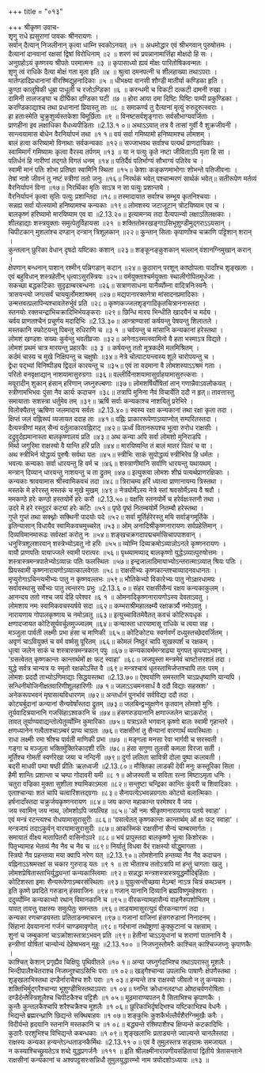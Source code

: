 +++
title = "०१३"

+++
श्रीकृष्ण उवाच-  
शृणु राधे ह्यसुराणां पावकः श्रीनरायणः ।  
सर्वान् दैत्यान् निजलीनान् कृत्वा धाम्नि स्वकोऽनयत् ॥१ ॥
अधमोद्धार एवं श्रीभगवान् पुरुषोत्तमः ।  
दैत्यानां दानवानां रक्षसां द्विषां विरोधिनाम् ॥२ ॥
शरणं स्वं प्रपन्नानामार्त्तिहा मोक्षदो हि सः ।  
अनुग्रहोऽयं कृष्णस्य श्रीपतेः परमात्मनः ॥३ ॥
कृपासाध्यो ह्ययं मोक्षः पारितोषिकवन्मतः ।  
शृणु त्वं राधिके दैत्या मोक्षं गता मृता इति ॥४ ॥
श्रुत्वा दमनपत्नी च शीलहाख्या तथाऽपराः ।  
मार्तण्डादिप्रधानानां वीरश्मिद्युहनादिकाः ॥५ ॥
धीभक्ष्या वानसी शौण्डी मातीर्या कण्डिका हृति ।  
कुण्ठा कालुषिकी धूम्रा पाधूली च रजोऽण्डिका ॥६ ॥
करन्धमी च विकटी दत्कटी दामनी रुखा ।  
दामिनी तालजङ्घा च दीर्घिका दण्डिका घटी ॥७ ॥
होरा आया दमा दिष्टिः पिष्टिः पाम्पी प्रकुण्डिका ।  
करण्डिकाद्याश्च तथा प्रधानानां प्रियास्तु ताः ॥८ ॥
समाकर्ण्य तु दैत्यानां मृत्युं रुरुदुरुत्स्वराः ।  
हा हताःस्मेति चुक्रुशुर्व्यस्तकेशा विमूर्छिताः ॥९ ॥
विनष्टसर्वशृङ्गाराः सर्वसौभाग्यवर्जिताः ।  
प्राणहीना इव लक्षाधिका वैधध्यपीडिताः ॥2.13.१ ०॥
अथाऽऽयात् तत्र वै तासां गुर्वी वै शुक्रजीवनी ।  
सान्त्वयामास बोधेन वैरनिर्यापनं तथा ॥१ १॥
वयं सर्वा गमिष्यामो हनिष्यामश्च लोमशम् ।  
बालं हत्वा करिष्यामो विनाथाः सर्वकन्यकाः ॥१२॥
सज्जाभवथ सर्वाश्च पत्यर्थं प्राणदायिकाः ।  
स्वामिमार्गं गमिष्यामः कृत्वा वैरस्य तर्पणम् ॥१३ ॥
या न पत्युः कृते नष्टा जीविताऽपि मृता हि सा ।  
पतिर्धनं हि नारीणां तद्गते विगतं धनम् ॥१४॥
पतिर्दैवं पतिर्भाग्यं सौभाग्यं पतिरेव च ।  
स्वामी मानं पतिः शोभा प्रतिष्ठा स्वामिनि स्थिता ॥१५॥
केशाः कङ्कणमाभोगाः शोभन्ते पतिजीवनाः ।  
तेषां नाशे जीवनं तु नष्टं स्त्रीणां ततो जनुः ॥१६॥
निरर्थकं भवेत् पश्चान्मरणं सार्थकं भवेत्॥
सतीरूपेण मर्तव्यं वैरनिर्यापनं विना ॥१७॥
निरर्थिका मृतिः साऽत्र न सा पत्युः प्रशान्तये ।  
वैरनिर्यापनं कृत्वा सृतिः पत्युः प्रशान्तिदा ॥१८॥
तस्मादायात सर्वाश्च सम्भूय कृतनिश्चयाः ।  
सन्नह्य सर्वा योत्स्यामो हनिष्यामश्च कन्यकाः ॥१९॥
लोमशस्य जटाजूटान् त्रोटयिष्याम एव च ।  
बालकृष्णं हरिष्यामो मारयिष्याम एव वा ॥2.13.२०॥
इत्यामन्त्र्य तदा दैत्यपत्न्यो लक्षाऽतिलक्षकाः ।  
शीलहाद्याः शस्त्रयुक्ताः समुत्पेतुर्विहायसा ॥२१ ॥
शक्तितोमरखङ्गाऽसिभूशुण्डीमुद्गराऽऽयसान् ।  
चिपीटकान् मुशलांश्च दण्डान् दन्त्रान् त्रिशूलकान् ॥२२॥
कुन्तान् सिताः कृपाणाँश्च चक्राणि पट्टिशान् शरान् ।  
कुन्तलान् छुरिका वेधान् दृषदो यष्टिकाः कशान् ॥२३॥
शङ्कूनङ्कुशकान् भल्लान् वंशानग्निमुखान् करान् ।  
क्षेपणान् बन्धनान् पाशान् रश्मीन् पन्निगडान् कटान् ॥२४॥
कुठारान् परशून् काष्ठोपलाः पादाँश्च शृङ्खलाः ।  
एवं बहुविधान् शस्त्रहेतीन् धृत्वाऽसुरस्त्रियः ॥२५॥
वर्मयुक्ताश्चर्मयुक्ताः स्थालीगोपितमूर्धजाः ।  
सकच्छा बद्धकटिकाः सुदृढाम्बरबन्धनाः ॥२६॥
सत्राणसाधना यानैर्व्योम्ना वादित्रनिःस्वनैः ।  
त्रासयन्त्यो जगत्सर्वं चाययुर्लोमशाश्रमम् ॥२७॥
मद्यपानारक्तनेत्रा मांसादनप्रमादिकाः ।  
उन्मत्तवत्प्रलापिन्यश्चावतेरुर्भुवं प्रति ॥२८॥
कृष्णकज्जलशृङ्गादिकृतचित्राननास्तदा ।  
स्तनयोः रक्तचन्द्राभिचक्रादिभिर्भयङ्कराः ॥२९॥
छिन्धि मारय भिन्धीति खादयैनं च मर्दय ।  
चर्वय प्राणतश्चैनं प्रचूर्णय मदादिभिः ॥2.13.३०॥
आन्त्राण्यासां कर्षयन्तु पेषयन्तु शिलातले ।  
मस्तकानि स्फोटयन्तु पिबन्तु रुधिराणि च ॥३ १ ॥
चर्वयन्तु च मांसानि कन्यकानां हरेस्तथा ।  
लोमशं खण्डशः सख्यः कुर्वन्तु भवतीव्रजाः ॥३२॥
अनेनाऽस्मत्स्वामिनो वै हता भस्माऽत्र विद्यते ।  
लोमशं प्रथमं चात्र मारयन्तु प्रहारकैः ॥३ ३ ॥
कर्षयन्तु ततो मूत्रकर्दमे मलमिश्रितम् ।  
कर्दमं चास्य च मुखे निक्षिपन्तु च चक्षुषोः ॥३४॥
नेत्रे चोत्पाटयन्त्वस्य शूले चारोपयन्तु च ।  
द्वेधा पद्भ्यां विनिष्पीड्य द्विदलं कारयन्तु च ॥३५॥
एवं ता वदमाना वै लोमशस्याऽऽश्रमं गताः ।  
परितो वनवृक्षाद्यान् नाशयामासुरुग्रगाः ॥३६॥
वल्लीर्विनाशयामासुर्ग्राहयामासुरुत्कराः ।  
मयूरादीन् शुकान् हंसान् हरिणान् जघ्नुरुल्बणाः ॥३७॥
लोमशर्षिर्योषितां तान् गणान्नैवाऽवलोकयत् ।  
स्त्रीणामभिभवः पुंसा नैव कार्यः कदाचन ॥३८॥
तत्रापि मुनिना नैवं विचार्येति ददौ न हृत्॥
तावत्तास्तु समायाताः सशस्त्रा धर्तुमेव तम् ॥३९॥
ऋषिं सर्वाः कन्यकाश्च नाशयितुं प्ररेभिरे ।  
विलोक्यैतत्तु ऋषिणा जलमादाय सर्वतः ॥2.13.४०॥
स्वस्य रक्षा कन्यकानां तथा रक्षा कृता तदा ।  
क्षिप्तं जलं वह्निरूपं व्यजायत ददाह ताः ॥४१॥
वह्निः प्राकाररूपेणाऽव्याप्नोत् सम्परितस्तदा ।  
दैत्यस्त्रीणां महत् सैन्यं वर्तुलाकारवह्निराट् ॥४२॥
ऊर्ध्वं वितानरूपश्च भूत्वा रुरोध राक्षसीः ।  
दद्रुवुर्दह्यमानास्ता बालकृष्णालयं प्रति ॥४३॥
अथ कन्या अपि सर्वा लोमशो मुनिराडपि ।  
मिथो जगुरिमा राक्षस्यो वै यान्ति हरिं प्रति ॥४४॥
मारयिष्यन्ति तं बालं मातरं पितरं च वा ।  
अथ स्त्रीभिर्न योद्धव्यं पुरुषैः सर्वथा यतः ॥४५॥
स्त्रीभिः साकं सुयोद्धव्यं स्त्रीभिरेव हि धर्मतः ।  
भवत्यः कन्यकाः सर्वा धारयन्तु हि वर्म च ॥४६॥
शस्त्राणीमानि सर्वाणि धारयन्तु यथायथम् ।  
मन्त्रान् दिव्यान् धारयन्तु नाशयन्तु च ता द्रुतम् ॥४७॥
इत्युक्त्वा लोमशः शीघ्रं पत्यर्थप्राणरक्षिकाः ।  
कन्यकाः श्रावयामास श्रीस्वामिकवचं तदा ॥४८॥
त्रिराचम्य हरिं ध्यात्वा प्राणानायम्य त्रिस्तथा ।  
मस्तके मे हरेरस्तु मस्तकं च मुखे मुखम् ॥४९॥
नेत्रयोर्मेऽस्य नेत्रे स्तां श्रवसोर्मेऽस्य वै श्रवौ ।  
ममकण्ठे हरेः कण्ठो हस्तयोर्मे हरेः करौ ॥2.13.५०॥
वक्षसि स्तनयोर्मे च हरेर्वक्षःस्तनौ तथा ।  
उदरे मे हरे रस्तूदरं कट्यां हरेः कटिः ॥५१॥
पृष्ठे पृष्ठं नितम्बयोर्मे नितम्बौ हरेस्तथा ।  
गुप्ते गुप्तं तथा सक्थ्नोः सक्थिनी पादयोः पदे ॥५२॥
सर्वा मूर्तिर्हरेरस्तु मयि सर्वाङ्गमूर्तिके ।  
इतिन्यासान् विधायैव स्वामिकवचमुच्चरेत् ॥५३॥
ओम् अनादिश्रीकृष्णनारायणः सर्वप्रहेतिमान् ।  
दिव्यविमानमारूढः सर्वरक्षां करोतु नः ॥५४॥
शङ्खचक्रगदापद्मचर्मासिचापपाशवान् ।  
धनुस्त्रिशूलशरवान् शस्त्रेभ्योऽवतु नो हरिः ॥५५॥
व्योम्नि दिव्यक्रमोऽव्यान्नोऽनले कृष्णनरायणः ।  
वायौ प्राणपतिः पायाज्जले स्वामी परात्परः ॥५६॥
पृथ्व्यामव्याद् बालकृष्णो युद्धेऽव्यात्पुरुषोत्तमः ।  
शस्त्रास्त्रमन्त्रपातेभ्योऽव्यान्नः पतिः फलस्थितः ॥५७॥
इन्द्रजालादिमायाभ्योऽन्तरात्माऽव्यात् श्रियः पतिः ।  
प्रियस्वामी कृष्णनारायणोऽव्यात्कालवेगतः ॥५८॥
राक्षसीभ्यः कृष्णकान्तश्चाव्यादनवधानतः ।  
मृप्युरोगाऽचिन्त्यभीभ्यः पातु न कृष्णवल्लभः ॥५९॥
भौतिकेभ्यो विकारेभ्यः पातु नोऽक्षरधामपः ।  
सर्वावस्थासु सर्वेभ्यः पातु त्वन्तरगः प्रभुः ॥2.13.६ ०॥
संहर राक्षसीसैन्यं रक्षय कन्यकाकुलम् ।  
आनन्दय ततो नश्च जयं देहि परेश्वर ॥६ १ ॥
ओमनादिकृष्णनारायणोऽस्य देवताऽवतु ।  
लोमशाय नमः स्वामिकवचस्यर्षये सदा ॥६२॥
कम्भराश्रीमहालक्ष्म्यै रक्षाकर्त्र्यै नमोऽवतु ।  
नारायणाय गोपालकृष्णाय च नमोऽवतु ॥६३॥
इत्युच्चावितमेवैतत् कवचं कोटिरूपधृक ।  
क्षणादजायत कोटिसूर्यवर्चुलमुज्ज्वलम् ॥६४॥
कन्यास्ता धारयामासू राधिके च त्वया सह ।  
मञ्जुला पार्वती लक्ष्मीः प्रभा हंसा च माणिकी ॥६५॥
कोटिकोट्यः स्वर्णवर्णं दध्युस्तच्छेदवर्जितम् ।  
अवृणं चाऽवियुक्तं च वर्म वर्ष्मसु पूरितम् ॥६६॥
कोमलं निष्ठुरं चापि सुखस्पर्शं च रक्षकम् ।  
धृत्वा जलेन साकं च शस्त्रास्त्रमन्त्रकान् पपुः ॥६७॥
कन्यकावर्ममन्त्राढ्या युगपत् कृपयाऽभवन् ।  
'ग्रसत्वेतत् कृष्णकान्तः कान्तार्थमों क्षः फट् स्वाहा' ॥६८॥
जजपुस्ता मन्त्रमेवं चाष्टोत्तरशतं तदा ।  
युद्धे सर्वत्र चान्यत्र यः स्मृतो रक्षकोऽस्ति वै ॥६९॥
मन्त्रश्चायं धृतस्ताभिर्जप्तश्चापि ततः परम् ।  
लोमशः प्रददौ ताभ्योऽणिमाद्याः सिद्धयस्तथा ॥2.13.७०॥
ऐश्वर्याणि समस्तानि चाऽप्रधृष्याणि यान्यपि ।  
सन्धिनीयोजिनीक्षतवारिणीशूलहारिणीः ॥७ १॥
जलाऽऽचमनसार्धं वै ददौ विद्याः सहस्रशः' ।  
अनेकरूपभवनं मृषासत्यविधारणम् ॥७२॥
अन्तर्धानं पुनर्भावं सर्वविद्या ददौ तदा ।  
कोट्यर्बुदानां कन्यानां सैन्यवेषाँस्तदा द्रुतम् ॥७३॥
जलबिन्द्वभ्युक्षणेन कृतवान् लोमशो मुनिः ।  
तूर्यवादित्रयानानि गजसिंहाऽश्वकानि च ॥७४॥
हंसगरुडयानानि क्षणाज्जलेन चाऽकरोत् ।  
तावत् तूर्याण्यवाद्यन्तोत्पेतुर्व्योम्नि कुमारिकाः ॥७५॥
यत्राऽस्ते भगवान् कृष्णो बालः स्वामी गृहान्तरे ।  
क्षणध्यानेन गत्वैताश्चाऽम्बरं प्राप्य चाग्रतः ॥७६॥
राक्षसीनां तु सैन्यानां वारणार्थं व्यवस्थिताः ।  
राधा लक्ष्मीः रमा श्रीश्च पार्वती माणिकी प्रभा ॥७७ ॥
मङ्गला मनसा रेवा भार्गवी च सरस्वती ।  
गङ्गा च मञ्जुला भक्तिर्मुक्तिरेकादशी रतिः ॥७८॥
हंसा सगुणा तुलसी कमला विरजा सती ।  
मूर्तिश्च गोमती स्वर्णरेखा जया च नन्दिनी ॥७९॥
दुर्गा ललिता सावित्री दोला पुष्पा कलावती ।  
बदरी माधवी पम्पा षष्ठी प्रीतिः ऋतध्वजी ॥2.13.८०॥
मौक्तिका लाडकी देवी मनुः कस्तूरिका सिता ।  
हैमी शान्तिः प्रशान्ता च चम्पा गोदावरी यमी ॥८ १॥
ओजस्वती च सविता रत्ना मिष्टाऽमृता धनिः ।  
चतुरा वज्रिका मुक्ता सुशीला श्यामिकाऽमला ॥८२॥
सन्तुष्टा चन्द्रिका कान्तिः कुंवरी च शिवादिकाः ।  
एताश्चान्याः शतं चापि चत्वारिंशत्तद्ग्रगाः ॥८३॥
सैनापत्येऽभवन्नग्रगताः कोट्यो बलात्मिकाः ।  
हर्षनादाँस्तदा चक्रुर्जयकृष्णनरायण ॥८४॥
जय कान्त महाकान्त परमेश्वर वै जय ।  
जय स्वामिन् जय नाथ, लोमशोऽपि जयत्विह ॥८५॥
'ओं नमः श्रीकृष्णनारायणाय पतये स्वाहा' ।  
एवं मन्त्रं रटन्त्यश्च रोधयामासुरासुरीः ॥८६॥
'ग्रसत्वेतत् कृष्णकान्तः कान्तार्थम् ओं क्षः फट् स्वाहा' ।  
मन्त्रजापं तदाऽकुर्वन् वारयामासुरासुरीः ॥८७॥
आकस्मिकं राक्षसीनां सैन्यं चाम्बरमार्गतः ।  
समायातं वीक्ष्य मातापितरौ वासिनोऽपरे ॥८८॥
भयं प्रापुस्तदा बालकृष्णो भूत्वा किशोरकः ।  
पितृभ्यामाह भेतव्यं नैव नैव च नैव च ॥८९॥
निर्यातुं विधवा वैरं राक्षस्यो योद्धुमागताः ।  
स्त्रियो नैव प्रहन्तव्या मया क्वापि नरेण यत् ॥2.13.९०॥
लोमशेनापि हन्तव्या नैव नैव कदाचन ।  
वह्निनाऽऽश्रमरक्षां स चकार गुरुराड् यतः ॥९ १ ॥
ता भीताश्च ततोऽत्रापि मां हन्तुं चागताः खलु ।  
लोमशप्रेषितास्ताभिर्युद्ध्यन्तां कन्यकास्त्विमाः ॥९२॥
सन्नद्धा मन्त्रशस्त्रास्त्रयुद्धर्मोदिबृंहिताः ।  
कोटिशस्ता इमाः सैन्यरूपेणाऽम्बरसंस्थिताः ॥९३॥
युयुत्सन्तीच्छया मेऽम्ब! नाऽत्र चित्रं कथञ्चन ।  
इति कृष्णे प्रवदिते गरुडान् हंसवाजिनः ॥९४॥
गजान् यानानि दिव्यानि ब्रह्मविष्णुमहेश्वराः ।  
ददुर्व्योम्नि कन्यकाभ्यो रथान् विमानकानि च ॥९५॥
वीरकन्यामहासैन्यं वाहनैरुपशोभितम् ।  
यावत् तावत्तु राक्षस्यः समुत्पेतुः समन्ततः ॥९६॥
ताडयामासुरत्युग्रं वीरकन्यागणं तदा ।  
कन्यका रणचण्ड्यस्ताः प्रतिताडनमाचरन् ॥९७॥
गजानां वाजिनां हंसगरुडानां निनादनम् ।  
सिंहानां देवयानानां गर्जनं चाण्डमावृणोत् ॥९८॥
गर्दभानां तथोष्ट्राणां कुक्कुटानां च रक्षसाम् ।  
शुनां च जम्बुकानां चाऽक्रोशास्तत्राऽभवन् प्रति ॥९९॥
हेतीनां चाऽऽयुधानां च शराणां पातनानि वै ।  
हन्त्रीणां योषितां चान्योन्यं देहेष्वभवन् मुहुः ॥2.13.१०० ॥
निजघ्नुस्तोमरैः काश्चित् काश्चिज्जघ्नुः कृपाणकैः ।  
काश्चित् केशान् प्रगृह्यैव चिक्षिपुः पृथिवीतले ॥१० १॥
अन्या जघ्नुर्गदाभिश्च तथाऽपरास्तु मूशलैः ।  
भिन्दीपालैश्चेतराश्च निजघ्नुश्चाऽसिभिः पराः ॥१ ०२॥
खड्गैश्चान्या उपलाभिः पाषाणैः क्षेपणैस्तथा ।  
शृङ्खलाभिस्तथा दण्डैर्नाराचैश्च शरैः पराः ॥१ ०३॥
हन्यन्ते तत्र राक्षस्यो जीवतो न तु कन्यकाः ।  
शक्तिभिर्मुद्गरैश्चान्या भूशुण्डीभिस्तथाऽपराः ॥१ ०४॥
घ्नन्ति क्रोधानलदग्धा ओष्ठचर्वणरोषिताः ।  
दण्डैर्दन्तैस्त्रिशूलैश्च चिपीटकैश्च पट्टिशैः ॥१ ०५॥
मूढमाराण्यपतन् वै सिताभिश्च कृपाणकैः ।  
कुन्तैः कुन्तलकैश्चापि शरैश्चक्रैश्च मूशलैः ॥१ ०६॥
छुरिकाभिर्दृषद्भिश्च यष्टिकाभिश्च वेधनैः ।  
भिद्यन्ते ब्रह्मरन्ध्राणि छिद्यन्ते सक्थिबाहवः ॥१ ०७॥
शङ्कुभिः कुशकैर्भल्लैर्वंशैरग्निमुखैः करैः ।  
विदीर्यन्ते हृदयानि स्तनानि मस्तकानि च ॥१ ०८॥
बद्ध्यन्ते रश्मिपाशैश्च क्षिप्यन्ते कटकादिभिः ।  
कुठारैः परशुभिश्च विभिद्यन्ते कबन्धकाः ॥१ ०९॥
शृङ्खलाभिः प्रताड्यन्ते ज्वाल्यन्ते चानलैस्तदा ।  
राक्षस्यः कन्यका हन्यन्तेऽन्धताडनकैर्मिथः ॥2.13.११ ०॥
एवं वै तुमुलस्तत्र सङ्ग्रामः समजायत ।  
न कस्याश्चिच्छ्रूयतेऽत्र शब्दे युद्धप्रगर्जनैः ॥१११ ॥
इति श्रीलक्ष्मीनारायणीयसंहितायां द्वितीये त्रेतासन्ताने राक्षसीनां कन्यकानां च अश्वपट्टसरःसन्निधौ तुमुलयुद्धारम्भो नाम त्रयोदशोऽध्यायः ॥१३ ॥
    
